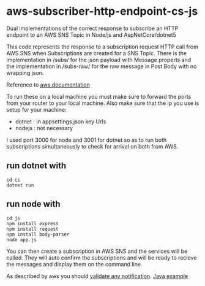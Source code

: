 # aws-subscriber-http-endpoint-cs-js
Dual implementations of the correct response to subscribe an HTTP endpoint to an AWS SNS Topic in Node/js and AspNetCore/dotnet5

This code represents the response to a subscription request HTTP call from AWS SNS when Subscriptions are created for a SNS Topic. There is the implementation in /subs/ for the json payload with Message properts and the implementation in /subs-raw/ for the raw message in Post Body with no wrapping json.

Reference to [aws documentation](https://docs.aws.amazon.com/sns/latest/dg/SendMessageToHttp.prepare.html)

To run these on a local machine you must make sure to forward the ports from your router to your local machine. Also make sure that the ip you use is setup for your machine: 

- dotnet : in appsettings.json key Urls
- nodejs : not necessary

I used port 3000 for node and 3001 for dotnet so as to run both subscriptions simultaneously to check for arrival on both from AWS. 

## run dotnet with 
```
cd cs
dotnet run
```

## run node with 
```
cd js
npm install express
npm install request
npm install body-parser
node app.js
```

You can then create a subscription in AWS SNS and the services will be called. They will auto confirm the subscriptions and will be ready to recieve the messages and display them on the command line.



As described by aws you should [validate any notification](https://docs.aws.amazon.com/sns/latest/dg/sns-verify-signature-of-message.html). [Java example](https://docs.aws.amazon.com/sns/latest/dg/sns-example-code-endpoint-java-servlet.html)
